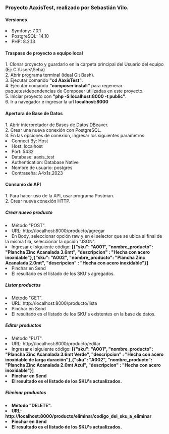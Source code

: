 <h3>Proyecto AaxisTest, realizado por Sebastián Vilo.</h3>

<h4>Versiones</h4>
<li>Symfony: 7.0.1</li>
<li>PostgreSQL: 14.10</li>
<li>PHP: 8.2.13</li>

<h4>Traspaso de proyecto a equipo local</h4>
1. Clonar proyecto y guardarlo en la carpeta principal del Usuario del equipo (Ej: C:\Users\Seba)<br>
2. Abrir programa terminal (ideal Git Bash).<br>
3. Ejecutar comando <b>"cd AaxisTest"</b>.<br>
4. Ejecutar comando <b>"composer install"</b> para regenerar paquetes/dependencias de Composer utilizadas en este proyecto.<br>
5. Iniciar proyecto con <b>"php -S localhost:8000 -t public"</b>.<br>
6. Ir a navegador e ingresar la url <b>localhost:8000</b>

<h4>Apertura de Base de Datos</h4>
1. Abrir interpretador de Bases de Datos DBeaver.<br>
2. Crear una nueva conexión con PostgreSQL.<br>
3. En las opciones de conexión, ingresar los siguientes parámetros:<br>
<li>Connect By: Host</li>
<li>Host: localhost</li>
<li>Port: 5432</li>
<li>Database: aaxis_test</li>
<li>Authentication: Database Native</li>
<li>Nombre de usuario: postgres</li>
<li>Contraseña: A4x1s.2023</li>

<h4>Consumo de API</h4>
1. Para hacer uso de la API, usar programa Postman.<br>
2. Crear nueva conexión HTTP.<br>

<h5>Crear nuevo producto</h5>
<li>Método "POST".</li>
<li>URL: http://localhost:8000/producto/agregar</li>
<li>En Body, seleccionar opción raw y en el selector que se ubica al final de la misma fila, seleccionar la opción "JSON".</li>
<li>Ingresar el siguiente código: <b>[{"sku": "A001", "nombre_producto": "Plancha Zinc Acanalada 3.6mt", "descripcion" : "Hecha con acero inoxidable"},{"sku": "A002", "nombre_producto": "Plancha Zinc Acanalada 2.0mt", "descripcion" : "Hecha con acero inoxidable"}]</b></li>
<li>Pinchar en Send</li>
<li>El resultado es el listado de los SKU's agregados.</li>

<h5>Listar productos</h5>
<li>Método "GET".</li>
<li>URL: http://localhost:8000/producto/lista</li>
<li>Pinchar en Send</li>
<li>El resultado es el listado de los SKU's existentes en la base de datos.</li>

<h5>Editar productos</h5>
<li>Método "PUT".</li>
<li>URL: http://localhost:8000/producto/editar</li>
<li>Ingresar el siguiente código: <b>[{"sku": "A001", "nombre_producto": "Plancha Zinc Acanalada 3.6mt Verde", "descripcion" : "Hecha con acero inoxidable de larga duración"},{"sku": "A002", "nombre_producto": "Plancha Zinc Acanalada 2.0mt Azul", "descripcion" : "Hecha con acero inoxidable"}]
<li>Pinchar en Send</li>
<li>El resultado es el listado de los SKU's actualizados.</li>

<h5>Eliminar productos</h5>
<li>Método "DELETE".</li>
<li>URL: http://localhost:8000/producto/eliminar/codigo_del_sku_a_eliminar</li>
<li>Pinchar en Send</li>
<li>El resultado es el listado de los SKU's actualizados.</li>

